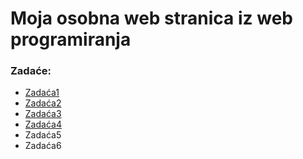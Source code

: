 <!DOCTYPE html>
<html lang="en">
<head>
    <meta charset="UTF-8">
    <meta name="viewport" content="width=device-width, initial-scale=1.0">
    <meta name="description" content="Moja web stranica">
    <meta name="keywords" content="HTML, CSS, JavaScript">
    <meta name="author" content="Ivan Lučić">
    <title>Ivan Lucic web</title>
</head>
<body>
    <h1>Moja osobna web stranica iz web programiranja</h1>
    <h3>Zadaće:</h3>
    <ul>
        <li><a href="./zadace/zadaca1.html">Zadaća1</a></li>
        <li><a href="./zadace/zadaca2.html">Zadaća2</a></li>
        <li><a href="./zadace/zadaca3.html">Zadaća3</a></li>
         <li><a href="./zadace/zadaca4.html">Zadaća4</a></li>
        <li>Zadaća5</li>
        <li>Zadaća6</li>
    </ul>
</body>
</html>
